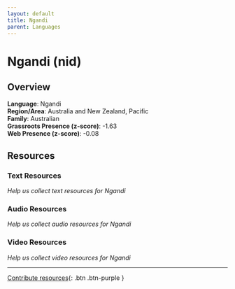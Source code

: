 ```yaml
---
layout: default
title: Ngandi
parent: Languages
---
```


# Ngandi (nid)

## Overview

**Language**: Ngandi  
**Region/Area**: Australia and New Zealand, Pacific  
**Family**: Australian  
**Grassroots Presence (z-score)**: -1.63  
**Web Presence (z-score)**: -0.08  

## Resources

### Text Resources
*Help us collect text resources for Ngandi*

### Audio Resources
*Help us collect audio resources for Ngandi*

### Video Resources
*Help us collect video resources for Ngandi*

---

[Contribute resources](https://forms.office.com/e/1SfLJx3u1r){: .btn .btn-purple }
